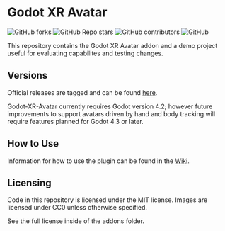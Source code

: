 # Godot XR Avatar

![GitHub forks](https://img.shields.io/github/forks/Godot-Dojo/Godot-XR-Avatar?style=plastic)
![GitHub Repo stars](https://img.shields.io/github/stars/Godot-Dojo/Godot-XR-Avatar?style=plastic)
![GitHub contributors](https://img.shields.io/github/contributors/Godot-Dojo/Godot-XR-Avatar?style=plastic)
![GitHub](https://img.shields.io/github/license/Godot-Dojo/Godot-XR-Avatar?style=plastic)

This repository contains the Godot XR Avatar addon and a demo project useful
for evaluating capabilites and testing changes.

## Versions

Official releases are tagged and can be found [here](https://github.com/Godot-Dojo/Godot-XR-Avatar/releases).

Godot-XR-Avatar currently requires Godot version 4.2; however future 
improvements to support avatars driven by hand and body tracking will
require features planned for Godot 4.3 or later.

## How to Use

Information for how to use the plugin can be found in the [Wiki](https://github.com/Godot-Dojo/Godot-XR-Avatar/wiki).

## Licensing

Code in this repository is licensed under the MIT license.
Images are licensed under CC0 unless otherwise specified.

See the full license inside of the addons folder.
